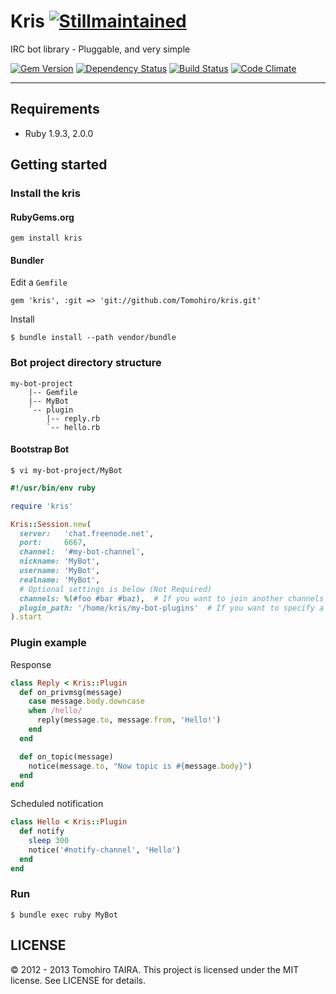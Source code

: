 Kris [![Stillmaintained](http://stillmaintained.com/Tomohiro/kris.png)](http://stillmaintained.com/Tomohiro/kris)
================================================================================

IRC bot library - Pluggable, and very simple

[![Gem Version](https://badge.fury.io/rb/kris.png)](http://badge.fury.io/rb/kris)
[![Dependency Status](https://gemnasium.com/Tomohiro/kris.png)](https://gemnasium.com/Tomohiro/kris)
[![Build Status](https://travis-ci.org/Tomohiro/kris.png?branch=master)](https://travis-ci.org/Tomohiro/kris)
[![Code Climate](https://codeclimate.com/github/Tomohiro/kris.png)](https://codeclimate.com/github/Tomohiro/kris)


---


Requirements
--------------------------------------------------------------------------------

- Ruby 1.9.3, 2.0.0


Getting started
--------------------------------------------------------------------------------


### Install the kris

#### RubyGems.org

    gem install kris


#### Bundler

Edit a `Gemfile`

    gem 'kris', :git => 'git://github.com/Tomohiro/kris.git'


Install

    $ bundle install --path vendor/bundle


### Bot project directory structure

    my-bot-project
        |-- Gemfile
        |-- MyBot
        `-- plugin
            |-- reply.rb
            `-- hello.rb


#### Bootstrap Bot

    $ vi my-bot-project/MyBot

```ruby
#!/usr/bin/env ruby

require 'kris'

Kris::Session.new(
  server:   'chat.freenode.net',
  port:     6667,
  channel:  '#my-bot-channel',
  nickname: 'MyBot',
  username: 'MyBot',
  realname: 'MyBot',
  # Optional settings is below (Not Required)
  channels: %(#foo #bar #baz),  # If you want to join another channels with additional
  plugin_path: '/home/kris/my-bot-plugins'  # If you want to specify a defferent path
).start
```


### Plugin example

Response

```ruby
class Reply < Kris::Plugin
  def on_privmsg(message)
    case message.body.downcase
    when /hello/
      reply(message.to, message.from, 'Hello!')
    end
  end

  def on_topic(message)
    notice(message.to, "Now topic is #{message.body}")
  end
end
```

Scheduled notification

```ruby
class Hello < Kris::Plugin
  def notify
    sleep 300
    notice('#notify-channel', 'Hello')
  end
end
```


### Run

    $ bundle exec ruby MyBot



LICENSE
--------------------------------------------------------------------------------

&copy; 2012 - 2013 Tomohiro TAIRA.
This project is licensed under the MIT license.
See LICENSE for details.
